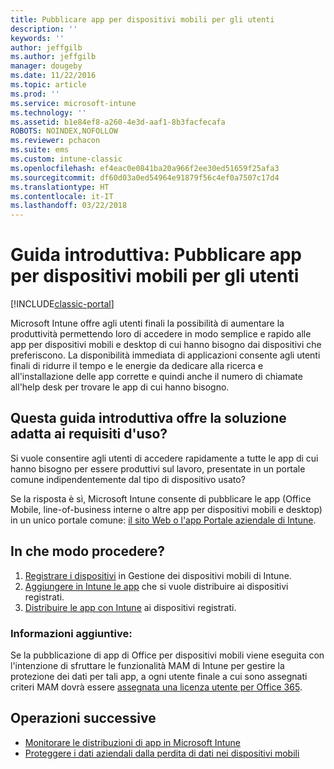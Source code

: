 ```yaml
---
title: Pubblicare app per dispositivi mobili per gli utenti
description: ''
keywords: ''
author: jeffgilb
ms.author: jeffgilb
manager: dougeby
ms.date: 11/22/2016
ms.topic: article
ms.prod: ''
ms.service: microsoft-intune
ms.technology: ''
ms.assetid: b1e84ef8-a260-4e3d-aaf1-8b3facfecafa
ROBOTS: NOINDEX,NOFOLLOW
ms.reviewer: pchacon
ms.suite: ems
ms.custom: intune-classic
ms.openlocfilehash: ef4eac0e0841ba20a966f2ee30ed51659f25afa3
ms.sourcegitcommit: df60d03a0ed54964e91879f56c4ef0a7507c17d4
ms.translationtype: HT
ms.contentlocale: it-IT
ms.lasthandoff: 03/22/2018
---
```

# <a name="quick-start-guide-publish-mobile-apps-to-your-users"></a>Guida introduttiva: Pubblicare app per dispositivi mobili per gli utenti

[!INCLUDE[classic-portal](../includes/classic-portal.md)]

Microsoft Intune offre agli utenti finali la possibilità di aumentare la produttività permettendo loro di accedere in modo semplice e rapido alle app per dispositivi mobili e desktop di cui hanno bisogno dai dispositivi che preferiscono. La disponibilità immediata di applicazioni consente agli utenti finali di ridurre il tempo e le energie da dedicare alla ricerca e all'installazione delle app corrette e quindi anche il numero di chiamate all'help desk per trovare le app di cui hanno bisogno.   

## <a name="is-this-quick-start-guide-right-for-me"></a>Questa guida introduttiva offre la soluzione adatta ai requisiti d'uso?
Si vuole consentire agli utenti di accedere rapidamente a tutte le app di cui hanno bisogno per essere produttivi sul lavoro, presentate in un portale comune indipendentemente dal tipo di dispositivo usato?

Se la risposta è sì, Microsoft Intune consente di pubblicare le app (Office Mobile, line-of-business interne o altre app per dispositivi mobili e desktop) in un unico portale comune: [il sito Web o l'app Portale aziendale di Intune](/intune-user-help/company-portal-frequently-asked-questions).

## <a name="how-do-i-do-it"></a>In che modo procedere?
1.  [Registrare i dispositivi](/intune-classic/deploy-use/enroll-devices-in-microsoft-intune) in Gestione dei dispositivi mobili di Intune.
2.  [Aggiungere in Intune le app](/intune-classic/deploy-use/add-apps-for-mobile-devices-in-microsoft-intune) che si vuole distribuire ai dispositivi registrati.
3.  [Distribuire le app con Intune](/intune-classic/deploy-use/deploy-apps) ai dispositivi registrati.

### <a name="additional-information"></a>Informazioni aggiuntive:
Se la pubblicazione di app di Office per dispositivi mobili viene eseguita con l'intenzione di sfruttare le funzionalità MAM di Intune per gestire la protezione dei dati per tali app, a ogni utente finale a cui sono assegnati criteri MAM dovrà essere [assegnata una licenza utente per Office 365](https://support.office.com/article/Assign-or-remove-licenses-for-Office-365-for-business-997596b5-4173-4627-b915-36abac6786dc).

## <a name="what-should-i-do-next"></a>Operazioni successive
- [Monitorare le distribuzioni di app in Microsoft Intune](/intune-classic/deploy-use/monitor-apps-in-microsoft-intune)
- [Proteggere i dati aziendali dalla perdita di dati nei dispositivi mobili](/intune-classic/deploy-use/protect-app-data-using-mobile-app-management-policies-with-microsoft-intune)
